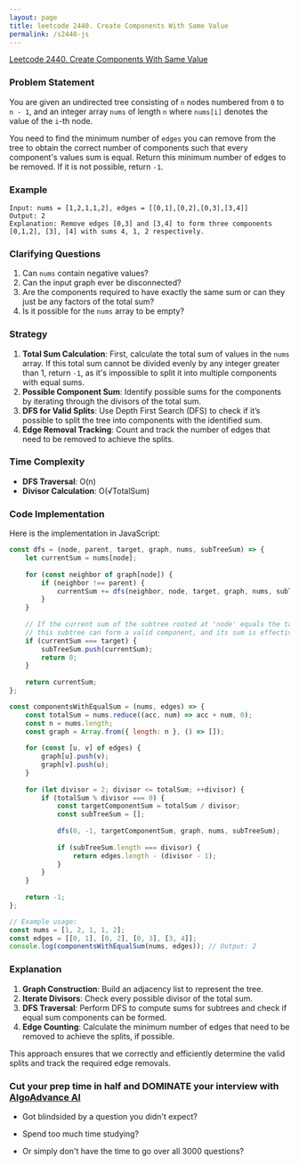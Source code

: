 ```yaml
---
layout: page
title: leetcode 2440. Create Components With Same Value
permalink: /s2440-js
---
```

[Leetcode 2440. Create Components With Same Value](https://algoadvance.github.io/algoadvance/l2440)
### Problem Statement
You are given an undirected tree consisting of `n` nodes numbered from `0` to `n - 1`, and an integer array `nums` of length `n` where `nums[i]` denotes the value of the `i`-th node.

You need to find the minimum number of `edges` you can remove from the tree to obtain the correct number of components such that every component's values sum is equal. Return this minimum number of edges to be removed. If it is not possible, return `-1`.

### Example
```plaintext
Input: nums = [1,2,1,1,2], edges = [[0,1],[0,2],[0,3],[3,4]]
Output: 2
Explanation: Remove edges [0,3] and [3,4] to form three components [0,1,2], [3], [4] with sums 4, 1, 2 respectively.
```

### Clarifying Questions
1. Can `nums` contain negative values?
2. Can the input graph ever be disconnected?
3. Are the components required to have exactly the same sum or can they just be any factors of the total sum?
4. Is it possible for the `nums` array to be empty?

### Strategy
1. **Total Sum Calculation**: First, calculate the total sum of values in the `nums` array. If this total sum cannot be divided evenly by any integer greater than 1, return `-1`, as it's impossible to split it into multiple components with equal sums.
2. **Possible Component Sum**: Identify possible sums for the components by iterating through the divisors of the total sum.
3. **DFS for Valid Splits**: Use Depth First Search (DFS) to check if it’s possible to split the tree into components with the identified sum.
4. **Edge Removal Tracking**: Count and track the number of edges that need to be removed to achieve the splits.

### Time Complexity
- **DFS Traversal**: O(n)
- **Divisor Calculation**: O(√TotalSum)

### Code Implementation
Here is the implementation in JavaScript:

```javascript
const dfs = (node, parent, target, graph, nums, subTreeSum) => {
    let currentSum = nums[node];
    
    for (const neighbor of graph[node]) {
        if (neighbor !== parent) {
            currentSum += dfs(neighbor, node, target, graph, nums, subTreeSum);
        }
    }
    
    // If the current sum of the subtree rooted at 'node' equals the target component sum,
    // this subtree can form a valid component, and its sum is effectively "removed" from the tree.
    if (currentSum === target) {
        subTreeSum.push(currentSum);
        return 0;
    }
    
    return currentSum;
};

const componentsWithEqualSum = (nums, edges) => {
    const totalSum = nums.reduce((acc, num) => acc + num, 0);
    const n = nums.length;
    const graph = Array.from({ length: n }, () => []);
    
    for (const [u, v] of edges) {
        graph[u].push(v);
        graph[v].push(u);
    }
    
    for (let divisor = 2; divisor <= totalSum; ++divisor) {
        if (totalSum % divisor === 0) {
            const targetComponentSum = totalSum / divisor;
            const subTreeSum = [];
            
            dfs(0, -1, targetComponentSum, graph, nums, subTreeSum);
            
            if (subTreeSum.length === divisor) {
                return edges.length - (divisor - 1);
            }
        }
    }
    
    return -1;
};

// Example usage:
const nums = [1, 2, 1, 1, 2];
const edges = [[0, 1], [0, 2], [0, 3], [3, 4]];
console.log(componentsWithEqualSum(nums, edges)); // Output: 2
```

### Explanation
1. **Graph Construction**: Build an adjacency list to represent the tree.
2. **Iterate Divisors**: Check every possible divisor of the total sum.
3. **DFS Traversal**: Perform DFS to compute sums for subtrees and check if equal sum components can be formed.
4. **Edge Counting**: Calculate the minimum number of edges that need to be removed to achieve the splits, if possible.

This approach ensures that we correctly and efficiently determine the valid splits and track the required edge removals.


### Cut your prep time in half and DOMINATE your interview with [AlgoAdvance AI](https://algoAdvance.com)

- Got blindsided by a question you didn't expect?

- Spend too much time studying?

- Or simply don't have the time to go over all 3000 questions?

